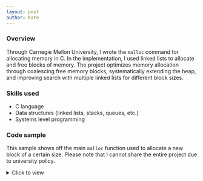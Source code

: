 ```yaml
---
layout: post
author: Kate
---
```

### Overview

Through Carnegie Mellon University, I wrote the `malloc` command for allocating memory in C. In the implementation, I used linked lists to allocate and free blocks of memory. The project optimizes memory allocation through coalescing free memory blocks, systematically extending the heap, and improving search with multiple linked lists for different block sizes.

### Skills used
- C language
- Data structures (linked lists, stacks, queues, etc.)
- Systems level programming

### Code sample
This sample shows off the main `malloc` function used to allocate a new block of a certain size. Please note that I cannot share the entire project due to university policy. 

<details>
  <summary>Click to view</summary>
  <p>
    
  ```C
  void *malloc(size_t size) {

    dbg_requires(mm_checkheap(__LINE__));
    size_t asize;      // Adjusted block size
    size_t extendsize; // Amount to extend heap if no fit is found
    block_t *block;
    void *bp = NULL;

    // Initialize heap if it isn't initialized
    if (heap_start == NULL) {
        mm_init();
    }

    // Ignore spurious request
    if (size == 0) {
        dbg_ensures(mm_checkheap(__LINE__));
        return bp;
    }

    // Adjust block size to include header and to meet alignment requirements
    asize = round_up(size + wsize, dsize);
    if (asize < min_block_size) {
        asize = min_block_size;
    }

    // Search the free list for a fit
    block = find_fit(asize);
    // If no fit is found, request more memory, and then and place the block
    if (block == NULL) {
        // Always request at least chunksize
        extendsize = max(asize, chunksize);
        block = extend_heap(extendsize);
        // extend_heap returns an error
        if (block == NULL) {
            return bp;
        }
    }
                               
    // The block should be marked as free
    dbg_assert(!get_alloc(block));

    // Mark block as allocated
    size_t block_size = get_size(block);
    segList_remove(block);
    write_block(block, block_size, true, get_boundary(block));

    // change next block's boundary bit to reflect allocation change
    block_t *nextB = find_next(block);
    if (nextB != NULL && get_size(nextB) != 0) {
        write_block(nextB, get_size(nextB), get_alloc(nextB), true);
    }

    // Try to split the block if too large
    split_block(block, asize);
    bp = header_to_payload(block);
    dbg_ensures(mm_checkheap(__LINE__));
    return bp;
}
  ```
                               
</p>
</details>
